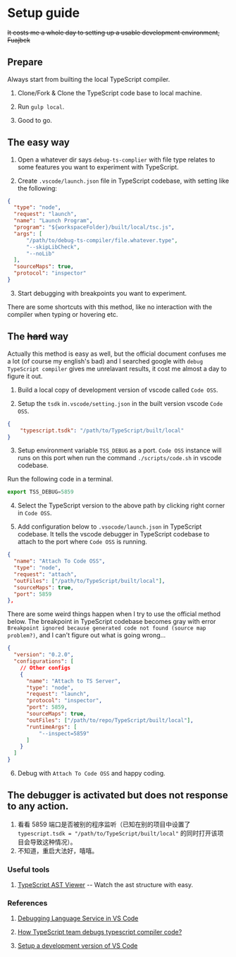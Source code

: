 # Setup guide

~~It costs me a whole day to setting up a usable development environment, Fuajbck~~

## Prepare

Always start from builting the local TypeScript compiler.

1. Clone/Fork & Clone the TypeScript code base to local machine.

2. Run `gulp local`.

3. Good to go.

## The easy way

1. Open a whatever dir says `debug-ts-complier` with file type relates to some features you want to experiment with TypeScript.

2. Create `.vscode/launch.json` file in TypeScript codebase, with setting like the following:

```json
{
  "type": "node",
  "request": "launch",
  "name": "Launch Program",
  "program": "${workspaceFolder}/built/local/tsc.js",
  "args": [
      "/path/to/debug-ts-compiler/file.whatever.type",
      "--skipLibCheck",
      "--noLib"
  ],
  "sourceMaps": true,
  "protocol": "inspector"
}
```

3. Start debugging with breakpoints you want to experiment.

There are some shortcuts with this method, like no interaction with the compiler when typing or hovering etc.

## The ~~hard~~ way

Actually this method is easy as well, but the official document confuses me a lot (of course my english's bad) and I searched google with `debug TypeScript compiler` gives me unrelavant results, it cost me almost a day to figure it out.

1. Build a local copy of development version of vscode called `Code OSS`.

2. Setup the `tsdk` in`.vscode/setting.json` in the built version vscode `Code OSS`.

```json
{
    "typescript.tsdk": "/path/to/TypeScript/built/local"
}
```

3. Setup environment variable `TSS_DEBUG` as a port. `Code OSS` instance will runs on this port when run the command `./scripts/code.sh` in vscode codebase.

Run the following code in a terminal.

```js
export TSS_DEBUG=5859
```

4. Select the TypeScript version to the above path by clicking right corner in `Code OSS`.

5. Add configuration below to `.vsocode/launch.json` in TypeScript codebase. It tells the vscode debugger in TypeScript codebase to attach to the port where `Code OSS` is running.

```json
{
  "name": "Attach To Code OSS",
  "type": "node",
  "request": "attach",
  "outFiles": ["/path/to/TypeScript/built/local"],
  "sourceMaps": true,
  "port": 5859
},
```

There are some weird things happen when I try to use the official method below. The breakpoint in TypeScript codebase becomes gray with error `Breakpoint ignored because generated code not found (source map problem?)`, and I can't figure out what is going wrong...

```json
{
  "version": "0.2.0",
  "configurations": [
    // Other configs
    {
      "name": "Attach to TS Server",
      "type": "node",
      "request": "launch",
      "protocol": "inspector",
      "port": 5859,
      "sourceMaps": true,
      "outFiles": ["/path/to/repo/TypeScript/built/local"],
      "runtimeArgs": [
          "--inspect=5859"
      ]
    }
  ]
}
```

6. Debug with `Attach To Code OSS` and happy coding.

## The debugger is activated but does not response to any action.

1. 看看 5859 端口是否被别的程序监听（已知在别的项目中设置了 `typescript.tsdk = "/path/to/TypeScript/built/local"` 的同时打开该项目会导致这种情况）。
2. 不知道，重启大法好，嘻嘻。


### Useful tools

1. [TypeScript AST Viewer](https://ts-ast-viewer.com/) -- Watch the ast structure with easy.

### References

1. [Debugging Language Service in VS Code](https://github.com/Microsoft/TypeScript/wiki/Debugging-Language-Service-in-VS-Code)

2. [How TypeScript team debugs typescript compiler code?](https://github.com/Microsoft/TypeScript/issues/24943)

3. [Setup a development version of VS Code](https://github.com/Microsoft/vscode/wiki/How-to-Contribute)

